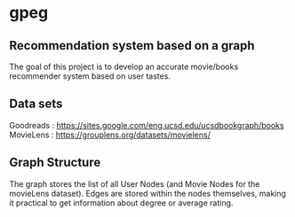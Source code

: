# gpeg

## Recommendation system based on a graph

The goal of this project is to develop an accurate movie/books recommender system based on user tastes. 

## Data sets 

Goodreads : https://sites.google.com/eng.ucsd.edu/ucsdbookgraph/books
MovieLens : https://grouplens.org/datasets/movielens/

## Graph Structure

The graph stores the list of all User Nodes (and Movie Nodes for the movieLens dataset). Edges are stored within the nodes themselves, making it practical to get information about degree or average rating. 
